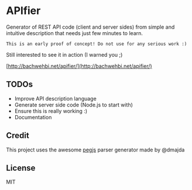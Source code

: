 APIfier
=======

Generator of REST API code (client and server sides) from simple and intuitive description that needs just few minutes to learn.

    This is an early proof of concept! Do not use for any serious work :)

Still interested to see it in action (I warned you ;)

[http://bachwehbi.net/apifier/](http://bachwehbi.net/apifier/)

## TODOs
* Improve API description language
* Generate server side code (Node.js to start with)
* Ensure this is really working :)
* Documentation

## Credit
This project uses the awesome [pegjs](https://github.com/pegjs/pegjs) parser generator made by @dmajda 

## License
MIT

